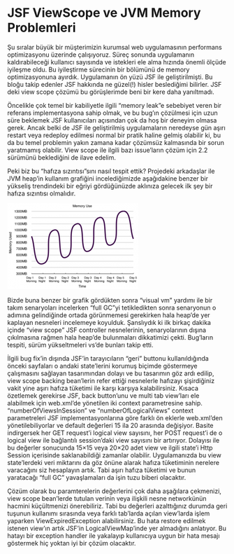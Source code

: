 # JSF ViewScope ve JVM Memory Problemleri

Şu sıralar büyük bir müşterimizin kurumsal web uygulamasının performans optimizasyonu üzerinde çalışıyoruz. Süreç sonunda 
uygulamanın kaldırabileceği kullanıcı sayısında ve istekleri ele alma hızında önemli ölçüde iyileşme oldu. Bu iyileştirme 
sürecinin bir bölümünü de memory optimizasyonuna ayırdık. Uygulamanın ön yüzü JSF ile geliştirilmişti. Bu bloğu takip 
edenler JSF hakkında ne güzel(!) hisler beslediğimi bilirler. JSF deki view scope çözümü bu görüşlerimde beni bir kere 
daha yanıltmadı.

Öncelikle çok temel bir kabiliyetle ilgili “memory leak”e sebebiyet veren bir referans implementasyona sahip olmak, ve 
bu bug’ın çözülmesi için uzun süre beklemek JSF kullanıcıları açısından çok da hoş bir deneyim olmasa gerek. Ancak belki 
de JSF ile geliştirilmiş uygulamaların neredeyse gün aşırı restart veya redeploy edilmesi normal bir pratik haline gelmiş 
olabilir ki, bu da bu temel problemin yakın zamana kadar çözümsüz kalmasında bir sorun yaratmamış olabilir. View scope 
ile ilgili bazı issue’ların çözüm için 2.2 sürümünü beklediğini de ilave edelim.

Peki biz bu “hafıza sızıntısı”sını nasıl tespit ettik? Projedeki arkadaşlar ile JVM heap’in kullanım grafiğini 
incelediğimizde aşağıdakine benzer bir yükseliş trendindeki bir eğriyi gördüğünüzde aklınıza gelecek ilk şey bir hafıza 
sızıntısı olmalıdır.

![](images/jsf_viewscope_jvm_memory_problems.png)

Bizde buna benzer bir grafik gördükten sonra “visual vm” yardımı ile bir takım senaryoları incelerken “full GC”yi 
tetikledikten sonra senaryonun o adımına gelindiğinde ortada görünmemesi gerekirken hala heap’de yer kaplayan nesneleri 
incelemeye koyulduk. Şanslıydık ki ilk birkaç dakika içinde “view scope” JSF controller nesnelerinin, senaryolarının 
dışına çıkılmasına rağmen hala heap’de bulunmaları dikkatimizi çekti. Bug’ların tespiti, sürüm yükseltmeleri vs’de bunları 
takip etti.

İlgili bug fix’in dışında JSF’in tarayıcıların “geri” buttonu kullanıldığında önceki sayfaları o andaki state’lerini 
korumuş biçimde göstermeye çalışmasını sağlayan tasarımından dolayı ve bu tasarımın göz ardı edilip, view scope backing 
bean’lerin refer ettiği nesnelerle hafızayı şişirdiğiniz vakit yine aşırı hafıza tüketimi ile karşı karşıya kalabilirsiniz. 
Kısaca özetlemek gerekirse JSF, back button’unu ve multi tab view’ları ele alabilmek için web.xml’de yönetilen iki context 
parametresine sahip. “numberOfViewsInSession” ve “numberOfLogicalViews” context parametreleri JSF implementasyonlarına 
göre farklı ön eklerle web.xml’den yönetilebiliyorlar ve default değerleri 15 ila 20 arasında değişiyor. Basite indirgersek 
her GET request’i logical view sayısını, her POST request’i de o logical view ile bağlantılı session’daki view sayısını 
bir artırıyor. Dolayısı ile bu değerler sonucunda 15×15 veya 20×20 adet view ve ilgili state’i Http Session içerisinde 
saklanabildiği zamanlar olabilir. Uygulamanızda bu view state’lerdeki veri miktarını da göz önüne alarak hafıza tüketiminin 
nerelere varacağını siz hesaplayın artık. Tabi aşırı hafıza tüketimi ve bunun yaratacağı “full GC” yavaşlamaları da işin 
tuzu biberi olacaktır.

Çözüm olarak bu paramterelerin değerlerini çok daha aşağılara çekmenizi, view scope bean’lerde tutulan verinin veya 
ilişkili nesne networkünün hacmini küçültmenizi önerebiliriz. Tabi bu değerleri azalttığınız durumda geri tuşunun kullanımı 
sırasında veya farklı tab’larda açılan view’larda işlem yaparken ViewExpiredException alabilirsiniz. Bu hata restore 
edilmek istenen view’ın artık JSF’in LogicalViewMap’inde yer almadığını anlatıyor. Bu hatayı bir exception handler ile 
yakalayıp kullanıcıya uygun bir hata mesajı göstermek hiç yoktan iyi bir çözüm olacaktır.